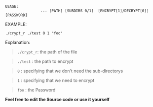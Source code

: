 ```
USAGE: 
                ... [PATH] [SUBDIRS 0/1]  [ENCRYPT[1]/DECRYPT[0]] [PASSWORD]
```
EXAMPLE:
```
./crypt_r ./test 0 1 "foo"
```

Explanation:
> `./crypt_r`: the path of the file

> `./test`     : the path to encrypt

> `0`           : specifying that we don't need the sub-directorys 

> `1`           : specifying that we need to encrypt

> `foo`        : the Password

**Feel free to edit the Source code or use it yourself**
